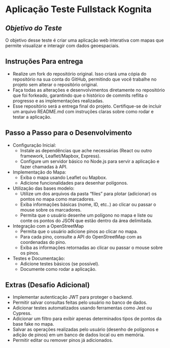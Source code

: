 # Aplicação Teste Fullstack Kognita
## _Objetivo do Teste_

O objetivo desse teste é criar uma aplicação web interativa com mapas que permite visualizar e interagir com dados geoespaciais.

## Instruções Para entrega
 - Realize um fork do repositório original. Isso criará uma cópia do repositório na sua conta do GitHub, permitindo que você trabalhe no projeto sem alterar o repositório original.
 - Faça todas as alterações e desenvolvimentos diretamente no repositório que foi forkeado, garantindo que o histórico de commits reflita o progresso e as implementações realizadas.
 - Esse repositório será a entrega final do projeto. Certifique-se de incluir um arquivo README.md com instruções claras sobre como rodar e testar a aplicação.

## Passo a Passo para o Desenvolvimento

- Configuração Inicial:
    - Instale as dependências que ache necessárias (React ou outro framework, Leaflet/Mapbox, Express).
    - Configure um servidor básico no Node.js para servir a aplicação e fazer chamadas à API.
- Implementação do Mapa:
    - Exiba o mapa usando Leaflet ou Mapbox.
    -  Adicione funcionalidades para desenhar polígonos.
- Utilização das bases modelo:
    - Utilize um dos arquivos da pasta “files” para plotar (adicionar) os pontos no mapa como marcadores.
    - Exiba informações básicas (nome, ID, etc..) ao clicar ou passar o mouse sobre os marcadores.
    - Permita que o usuário desenhe um polígono no mapa e liste ou conte os pontos do JSON que estão dentro da área delimitada.
- Integração com a OpenStreetMap
    - Permita que o usuário adicione pinos ao clicar no mapa.
    - Para cada pino, consulte a API do OpenStreetMap com as coordenadas do pino.
    - Exiba as informações retornadas ao clicar ou passar o mouse sobre os pinos.
- Testes e Documentação:
    - Adicione testes básicos (se possível).
    - Documente como rodar a aplicação.

## Extras (Desafio Adicional)
 - Implementar autenticação JWT para proteger o backend.
 - Permitir salvar consultas feitas pelo usuário no banco de dados.
 - Adicionar testes automatizados usando ferramentas como Jest ou Cypress.
 - Adicionar um filtro para exibir apenas determinados tipos de pontos da base fake no mapa.
 - Salvar as operações realizadas pelo usuário (desenho de polígonos e adição de pinos) em um banco de dados local ou em memória.
 - Permitir editar ou remover pinos já adicionados.